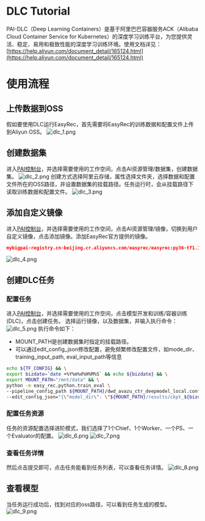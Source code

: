 # DLC Tutorial
PAI-DLC（Deep Learning Containers）是基于阿里巴巴容器服务ACK（Alibaba Cloud Container Service for Kubernetes）的深度学习训练平台，为您提供灵活、稳定、易用和极致性能的深度学习训练环境。使用文档详见：[https://help.aliyun.com/document_detail/165124.html](https://help.aliyun.com/document_detail/165124.html)
# 使用流程
## 上传数据到OSS
假如要使用DLC运行EasyRec，首先需要将EasyRec的训练数据和配置文件上传到Aliyun OSS。
![dlc_1.png](../../images/quick_start/easy_rec_dlc_1.png)
## 创建数据集
进入[PAI控制台](https://pai.console.aliyun.com/?regionId=cn-beijing)，并选择需要使用的工作空间，点击AI资源管理/数据集，创建数据集。
![dlc_2.png](../../images/quick_start/easy_rec_dlc_2.png)
创建方式选择阿里云存储，属性选择文件夹，选择数据和配置文件所在的OSS路径，并设置数据集的挂载路径。任务运行时，会从挂载路径下读取训练数据和配置文件。
![dlc_3.png](../../images/quick_start/easy_rec_dlc_3.png)
## 添加自定义镜像
进入[PAI控制台](https://pai.console.aliyun.com/?regionId=cn-beijing)，并选择需要使用的工作空间，点击AI资源管理/镜像，切换到用户自定义镜像，点击添加镜像。添加EasyRec官方提供的镜像。
```json
mybigpai-registry.cn-beijing.cr.aliyuncs.com/easyrec/easyrec:py36-tf1.15-0.4.9
```
![dlc_4.png](../../images/quick_start/easy_rec_dlc_4.png)
## 创建DLC任务
### 配置任务
进入[PAI控制台](https://pai.console.aliyun.com/?regionId=cn-beijing)，并选择需要使用的工作空间，点击模型开发和训练/容器训练(DLC)，点击创建任务。
选择运行镜像，以及数据集，并输入执行命令：
![dlc_5.png](../../images/quick_start/easy_rec_dlc_5.png)
执行命令如下：

- MOUNT_PATH是创建数据集时指定的挂载路径。
- 可以通过edit_config_json修改配置，避免频繁修改配置文件，如mode_dir、training_input_path, eval_input_path等信息
```bash
echo ${TF_CONFIG} && \
export bizdate=`date +%Y%m%d%H%M%S` && echo ${bizdate} && \
export MOUNT_PATH="/mnt/data" && \
python -m easy_rec.python.train_eval \
--pipeline_config_path ${MOUNT_PATH}/dwd_avazu_ctr_deepmodel_local.config \
--edit_config_json="{\"model_dir\": \"${MOUNT_PATH}/results/ckpt_${bizdate}/\",\"train_input_path\":\"${MOUNT_PATH}/dwd_avazu_ctr_deepmodel_train.csv\",\"eval_input_path\":\"${MOUNT_PATH}/dwd_avazu_ctr_deepmodel_test.csv\"}"
```
### 配置任务资源
任务的资源配置选择进阶模式，我们选择了1个Chief、1个Worker、一个PS、一个Evaluator的配置。
![dlc_6.png](../../images/quick_start/easy_rec_dlc_6.png)
![dlc_7.png](../../images/quick_start/easy_rec_dlc_7.png)
### 查看任务详情
然后点击提交即可，点击任务能看到任务列表，可以查看任务详情。
![dlc_8.png](../../images/quick_start/easy_rec_dlc_8.png)
## 查看模型
当任务运行成功后，找到对应的oss路径，可以看到任务生成的模型。
![dlc_9.png](../../images/quick_start/easy_rec_dlc_9.png)
